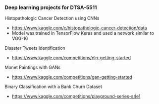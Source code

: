 ### Deep learning projects for DTSA-5511

Histopathologic Cancer Detection using CNNs 
* https://www.kaggle.com/c/histopathologic-cancer-detection/data
* Model was trained in TensorFlow Keras and used a network similar to VGG-16

Disaster Tweets Identification
* https://www.kaggle.com/competitions/nlp-getting-started

Monet Paintings with GANs
* https://www.kaggle.com/competitions/gan-getting-started

Binary Classification with a Bank Churn Dataset
* https://www.kaggle.com/competitions/playground-series-s4e1
